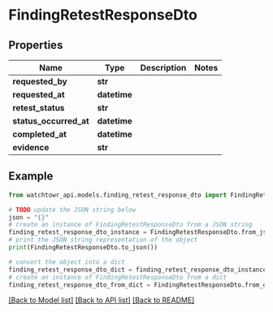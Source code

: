 # FindingRetestResponseDto


## Properties

Name | Type | Description | Notes
------------ | ------------- | ------------- | -------------
**requested_by** | **str** |  | 
**requested_at** | **datetime** |  | 
**retest_status** | **str** |  | 
**status_occurred_at** | **datetime** |  | 
**completed_at** | **datetime** |  | 
**evidence** | **str** |  | 

## Example

```python
from watchtowr_api.models.finding_retest_response_dto import FindingRetestResponseDto

# TODO update the JSON string below
json = "{}"
# create an instance of FindingRetestResponseDto from a JSON string
finding_retest_response_dto_instance = FindingRetestResponseDto.from_json(json)
# print the JSON string representation of the object
print(FindingRetestResponseDto.to_json())

# convert the object into a dict
finding_retest_response_dto_dict = finding_retest_response_dto_instance.to_dict()
# create an instance of FindingRetestResponseDto from a dict
finding_retest_response_dto_from_dict = FindingRetestResponseDto.from_dict(finding_retest_response_dto_dict)
```
[[Back to Model list]](../README.md#documentation-for-models) [[Back to API list]](../README.md#documentation-for-api-endpoints) [[Back to README]](../README.md)



